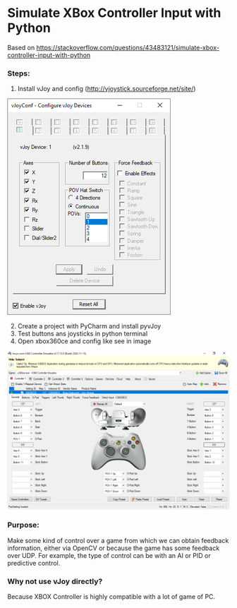 # Simulate XBox Controller Input with Python

Based on https://stackoverflow.com/questions/43483121/simulate-xbox-controller-input-with-python

### Steps:
1) Install vJoy and config (http://vjoystick.sourceforge.net/site/)

![Configuration](img/config_vjoy.PNG)

2) Create a project with PyCharm and install pyvJoy
3) Test buttons ans joysticks in python terminal
4) Open xbox360ce and config like see in image

![Configuration](img/config_xbox360ce.PNG)

### Purpose:
Make some kind of control over a game from which we can obtain feedback information, either via OpenCV or because the game has some feedback over UDP. For example, the type of control can be with an AI or PID or predictive control.

### Why not use vJoy directly?
Because XBOX Controller is highly compatible with a lot of game of PC.